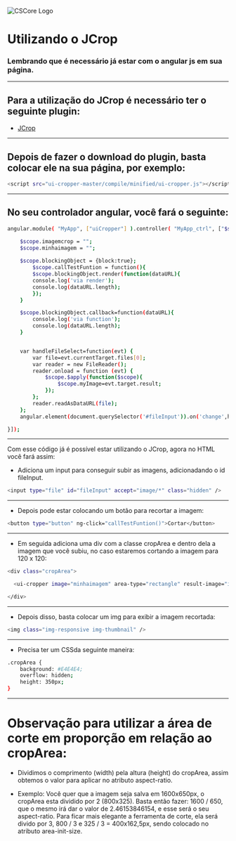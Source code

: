 ![CSCore Logo](http://hop.ie/talks/angular-intro/images/angularjs.jpeg)

# Utilizando o JCrop #

### Lembrando que é necessário já estar com o angular js em sua página.
---
## Para a utilização do JCrop é necessário ter o seguinte plugin:

- [JCrop]
---
## Depois de fazer o download do plugin, basta colocar ele na sua página, por exemplo:
```sh
<script src="ui-cropper-master/compile/minified/ui-cropper.js"></script>
```
---
## No seu controlador angular, você fará o seguinte:
```sh
angular.module( "MyApp", ["uiCropper"] ).controller( "MyApp_ctrl", ["$scope", function(){

    $scope.imagemcrop = "";
    $scope.minhaimagem = "";
    
    $scope.blockingObject = {block:true};
		$scope.callTestFuntion = function(){
		$scope.blockingObject.render(function(dataURL){
		console.log('via render');
		console.log(dataURL.length);
		});
	}

	$scope.blockingObject.callback=function(dataURL){
		console.log('via function');
		console.log(dataURL.length);
	}


	var handleFileSelect=function(evt) {
		var file=evt.currentTarget.files[0];
		var reader = new FileReader();
		reader.onload = function (evt) {
			$scope.$apply(function($scope){
				$scope.myImage=evt.target.result;
			});
		};
		reader.readAsDataURL(file);
	};
	angular.element(document.querySelector('#fileInput')).on('change',handleFileSelect);

}]);
```
---
Com esse código já é possível estar utilizando o JCrop, agora no HTML você fará assim:

* Adiciona um input para conseguir subir as imagens, adicionadando o id fileInput.
```sh
<input type="file" id="fileInput" accept="image/*" class="hidden" />
```
---
* Depois pode estar colocando um botão para recortar a imagem:
```sh
<button type="button" ng-click="callTestFuntion()">Cortar</button>
```
---
* Em seguida adiciona uma div com a classe cropArea e dentro dela a imagem que você subiu, no caso estaremos cortando a imagem para 120 x 120:
```sh
<div class="cropArea">

  <ui-cropper image="minhaimagem" area-type="rectangle" result-image="imagemcrop" live-view="blockingObject" result-image-size="120" area-init-size="{w:120,h:120}" aspect-ratio="1"></ui-cropper>

</div>
```
---
* Depois disso, basta colocar um img para exibir a imagem recortada:
```sh
<img class="img-responsive img-thumbnail" />
```

---
* Precisa ter um CSSda seguinte maneira:
```sh
.cropArea {
	background: #E4E4E4;
	overflow: hidden;
	height: 350px;
}
```
---
# Observação para utilizar a área de corte em proporção em relação ao cropArea:
* Dividimos o comprimento (width) pela altura (height) do cropArea, assim obtemos o valor para aplicar no atributo aspect-ratio.
- Exemplo: Você quer que a imagem seja salva em 1600x650px, o cropArea esta dividido por 2 (800x325). Basta então fazer: 1600 / 650, que o mesmo irá dar o valor de 2.46153846154, e esse será o seu aspect-ratio. Para ficar mais elegante a ferramenta de corte, ela será divido por 3, 800 / 3 e 325 / 3 = 400x162,5px, sendo colocado no atributo area-init-size.

[JCrop]: <https://github.com/CrackerakiUA/ui-cropper>
